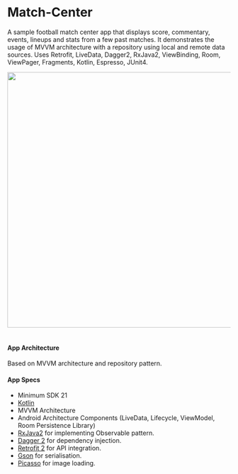 # Match-Center

A sample football match center app that displays score, commentary, events, lineups and stats from a few past matches. It demonstrates the usage of MVVM architecture with a repository using local and remote data sources. Uses Retrofit, LiveData, Dagger2, RxJava2, ViewBinding, Room, ViewPager, Fragments, Kotlin, Espresso, JUnit4.

<img src="https://github.com/yburadkar/MatchCentre/blob/master/screenshots/1.png" width="576" style="max-width:100%;"> </br></br>


#### App Architecture 
Based on MVVM architecture and repository pattern.


#### App Specs
* Minimum SDK 21
* [Kotlin](https://kotlinlang.org/)
* MVVM Architecture
* Android Architecture Components (LiveData, Lifecycle, ViewModel, Room Persistence Library)
* [RxJava2](https://github.com/ReactiveX/RxJava) for implementing Observable pattern.
* [Dagger 2](https://google.github.io/dagger/) for dependency injection.
* [Retrofit 2](https://square.github.io/retrofit/) for API integration.
* [Gson](https://github.com/google/gson) for serialisation.
* [Picasso](http://square.github.io/picasso/) for image loading.